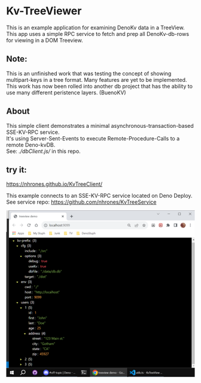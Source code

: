 # Kv-TreeViewer
This is an example application for examining DenoKv data in a TreeView.   
This app uses a simple RPC service to fetch and prep all DenoKv-db-rows    
for viewing in a DOM Treeview.  

## Note: 
This is an unfinished work that was testing the concept of showing multipart-keys in a tree format.  Many features are yet to be implemented. This work has now been rolled into another db project that has the ability to use many different peristence layers. (BuenoKV)    

## About
This simple client demonstrates a minimal asynchronous-transaction-based SSE-KV-RPC service.    
It's using Server-Sent-Events to execute Remote-Procedure-Calls to a remote Deno-kvDB.    
See: _./dbClient.js/_ in this repo.   

## try it: 
https://nhrones.github.io/KvTreeClient/   

This example connects to an SSE-KV-RPC service located on Deno Deploy.    
See service repo: https://github.com/nhrones/KvTreeService 

![kv-tree](kv-tv.png)